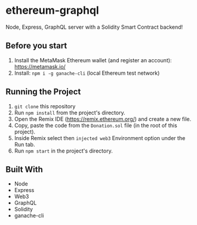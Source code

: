 # ethereum-graphql

Node, Express, GraphQL server with a Solidity Smart Contract backend!

## Before you start

1.  Install the MetaMask Ethereum wallet (and register an account): https://metamask.io/
2.  Install: `npm i -g ganache-cli` (local Ethereum test network)

## Running the Project

1.  `git clone` this repository
2.  Run `npm install` from the project's directory.
3.  Open the Remix IDE (https://remix.ethereum.org/) and create a new file.
4.  Copy, paste the code from the `Donation.sol` file (in the root of this project).
5.  Inside Remix select then `injected web3` Environment option under the Run tab.
6.  Run `npm start` in the project's directory.

## Built With

- Node
- Express
- Web3
- GraphQL
- Solidity
- ganache-cli
